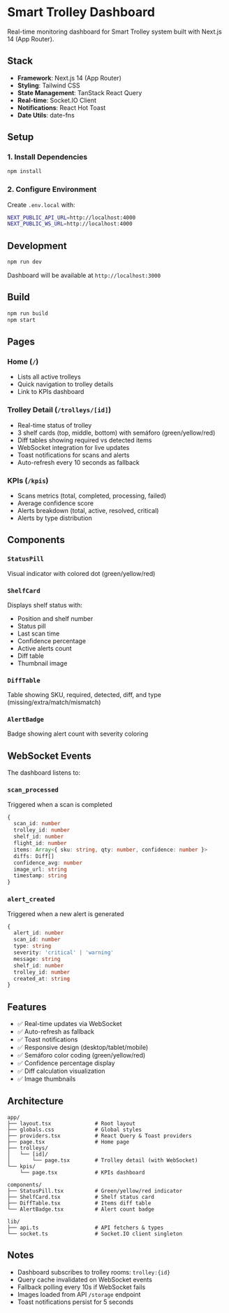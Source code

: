 # Smart Trolley Dashboard

Real-time monitoring dashboard for Smart Trolley system built with Next.js 14 (App Router).

## Stack

- **Framework**: Next.js 14 (App Router)
- **Styling**: Tailwind CSS
- **State Management**: TanStack React Query
- **Real-time**: Socket.IO Client
- **Notifications**: React Hot Toast
- **Date Utils**: date-fns

## Setup

### 1. Install Dependencies

```bash
npm install
```

### 2. Configure Environment

Create `.env.local` with:

```bash
NEXT_PUBLIC_API_URL=http://localhost:4000
NEXT_PUBLIC_WS_URL=http://localhost:4000
```

## Development

```bash
npm run dev
```

Dashboard will be available at `http://localhost:3000`

## Build

```bash
npm run build
npm start
```

## Pages

### Home (`/`)

- Lists all active trolleys
- Quick navigation to trolley details
- Link to KPIs dashboard

### Trolley Detail (`/trolleys/[id]`)

- Real-time status of trolley
- 3 shelf cards (top, middle, bottom) with semáforo (green/yellow/red)
- Diff tables showing required vs detected items
- WebSocket integration for live updates
- Toast notifications for scans and alerts
- Auto-refresh every 10 seconds as fallback

### KPIs (`/kpis`)

- Scans metrics (total, completed, processing, failed)
- Average confidence score
- Alerts breakdown (total, active, resolved, critical)
- Alerts by type distribution

## Components

### `StatusPill`

Visual indicator with colored dot (green/yellow/red)

### `ShelfCard`

Displays shelf status with:
- Position and shelf number
- Status pill
- Last scan time
- Confidence percentage
- Active alerts count
- Diff table
- Thumbnail image

### `DiffTable`

Table showing SKU, required, detected, diff, and type (missing/extra/match/mismatch)

### `AlertBadge`

Badge showing alert count with severity coloring

## WebSocket Events

The dashboard listens to:

### `scan_processed`

Triggered when a scan is completed

```typescript
{
  scan_id: number
  trolley_id: number
  shelf_id: number
  flight_id: number
  items: Array<{ sku: string, qty: number, confidence: number }>
  diffs: Diff[]
  confidence_avg: number
  image_url: string
  timestamp: string
}
```

### `alert_created`

Triggered when a new alert is generated

```typescript
{
  alert_id: number
  scan_id: number
  type: string
  severity: 'critical' | 'warning'
  message: string
  shelf_id: number
  trolley_id: number
  created_at: string
}
```

## Features

- ✅ Real-time updates via WebSocket
- ✅ Auto-refresh as fallback
- ✅ Toast notifications
- ✅ Responsive design (desktop/tablet/mobile)
- ✅ Semáforo color coding (green/yellow/red)
- ✅ Confidence percentage display
- ✅ Diff calculation visualization
- ✅ Image thumbnails

## Architecture

```
app/
├── layout.tsx              # Root layout
├── globals.css             # Global styles
├── providers.tsx           # React Query & Toast providers
├── page.tsx                # Home page
├── trolleys/
│   └── [id]/
│       └── page.tsx        # Trolley detail (with WebSocket)
└── kpis/
    └── page.tsx            # KPIs dashboard

components/
├── StatusPill.tsx          # Green/yellow/red indicator
├── ShelfCard.tsx           # Shelf status card
├── DiffTable.tsx           # Items diff table
└── AlertBadge.tsx          # Alert count badge

lib/
├── api.ts                  # API fetchers & types
└── socket.ts               # Socket.IO client singleton
```

## Notes

- Dashboard subscribes to trolley rooms: `trolley:{id}`
- Query cache invalidated on WebSocket events
- Fallback polling every 10s if WebSocket fails
- Images loaded from API `/storage` endpoint
- Toast notifications persist for 5 seconds
